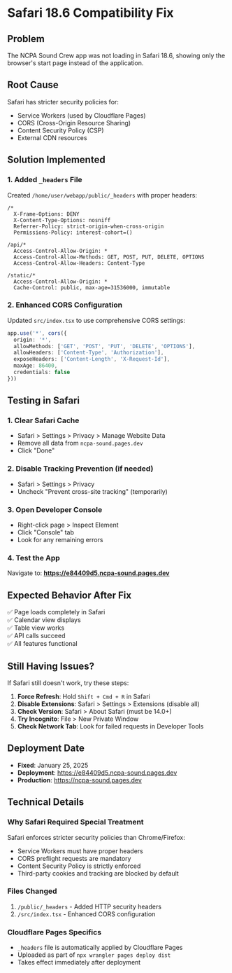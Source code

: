# Safari 18.6 Compatibility Fix

## Problem
The NCPA Sound Crew app was not loading in Safari 18.6, showing only the browser's start page instead of the application.

## Root Cause
Safari has stricter security policies for:
- Service Workers (used by Cloudflare Pages)
- CORS (Cross-Origin Resource Sharing)
- Content Security Policy (CSP)
- External CDN resources

## Solution Implemented

### 1. Added `_headers` File
Created `/home/user/webapp/public/_headers` with proper headers:
```
/*
  X-Frame-Options: DENY
  X-Content-Type-Options: nosniff
  Referrer-Policy: strict-origin-when-cross-origin
  Permissions-Policy: interest-cohort=()
  
/api/*
  Access-Control-Allow-Origin: *
  Access-Control-Allow-Methods: GET, POST, PUT, DELETE, OPTIONS
  Access-Control-Allow-Headers: Content-Type

/static/*
  Access-Control-Allow-Origin: *
  Cache-Control: public, max-age=31536000, immutable
```

### 2. Enhanced CORS Configuration
Updated `src/index.tsx` to use comprehensive CORS settings:
```typescript
app.use('*', cors({
  origin: '*',
  allowMethods: ['GET', 'POST', 'PUT', 'DELETE', 'OPTIONS'],
  allowHeaders: ['Content-Type', 'Authorization'],
  exposeHeaders: ['Content-Length', 'X-Request-Id'],
  maxAge: 86400,
  credentials: false
}))
```

## Testing in Safari

### 1. Clear Safari Cache
- Safari > Settings > Privacy > Manage Website Data
- Remove all data from `ncpa-sound.pages.dev`
- Click "Done"

### 2. Disable Tracking Prevention (if needed)
- Safari > Settings > Privacy
- Uncheck "Prevent cross-site tracking" (temporarily)

### 3. Open Developer Console
- Right-click page > Inspect Element
- Click "Console" tab
- Look for any remaining errors

### 4. Test the App
Navigate to: **https://e84409d5.ncpa-sound.pages.dev**

## Expected Behavior After Fix
✅ Page loads completely in Safari  
✅ Calendar view displays  
✅ Table view works  
✅ API calls succeed  
✅ All features functional  

## Still Having Issues?

If Safari still doesn't work, try these steps:

1. **Force Refresh**: Hold `Shift + Cmd + R` in Safari
2. **Disable Extensions**: Safari > Settings > Extensions (disable all)
3. **Check Version**: Safari > About Safari (must be 14.0+)
4. **Try Incognito**: File > New Private Window
5. **Check Network Tab**: Look for failed requests in Developer Tools

## Deployment Date
- **Fixed**: January 25, 2025
- **Deployment**: https://e84409d5.ncpa-sound.pages.dev
- **Production**: https://ncpa-sound.pages.dev

## Technical Details

### Why Safari Required Special Treatment
Safari enforces stricter security policies than Chrome/Firefox:
- Service Workers must have proper headers
- CORS preflight requests are mandatory
- Content Security Policy is strictly enforced
- Third-party cookies and tracking are blocked by default

### Files Changed
1. `/public/_headers` - Added HTTP security headers
2. `/src/index.tsx` - Enhanced CORS configuration

### Cloudflare Pages Specifics
- `_headers` file is automatically applied by Cloudflare Pages
- Uploaded as part of `npx wrangler pages deploy dist`
- Takes effect immediately after deployment
